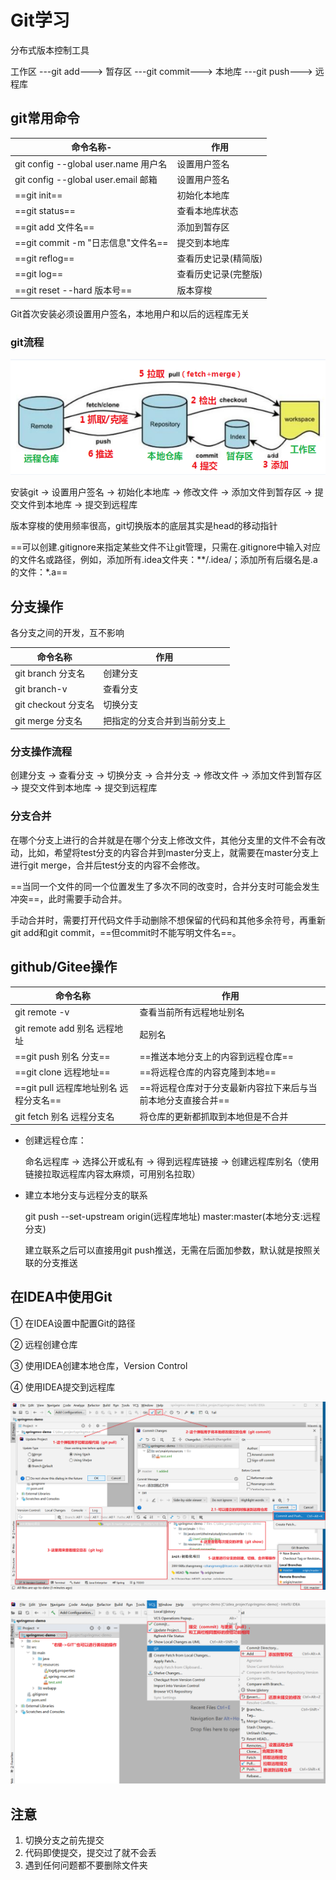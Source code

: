 # Git学习

分布式版本控制工具

工作区 ---git add---> 暂存区 ---git commit---> 本地库 ---git push---> 远程库

## git常用命令

| 命令名称-                            | 作用                 |
| ------------------------------------ | -------------------- |
| git config --global user.name 用户名 | 设置用户签名         |
| git config --global user.email 邮箱  | 设置用户签名         |
| ==git init==                         | 初始化本地库         |
| ==git status==                       | 查看本地库状态       |
| ==git add 文件名==                   | 添加到暂存区         |
| ==git commit -m "日志信息"文件名==   | 提交到本地库         |
| ==git reflog==                       | 查看历史记录(精简版) |
| ==git log==                          | 查看历史记录(完整版) |
| ==git reset --hard 版本号==          | 版本穿梭             |

Git首次安装必须设置用户签名，本地用户和以后的远程库无关

### git流程

![git流程](images\git流程.png)

安装git -> 设置用户签名 -> 初始化本地库 -> 修改文件 -> 添加文件到暂存区 -> 提交文件到本地库 -> 提交到远程库

版本穿梭的使用频率很高，git切换版本的底层其实是head的移动指针



==可以创建.gitignore来指定某些文件不让git管理，只需在.gitignore中输入对应的文件名或路径，例如，添加所有.idea文件夹：\*\*/.idea/；添加所有后缀名是.a的文件：\*.a==



## 分支操作

各分支之间的开发，互不影响

| 命令名称            | 作用                         |
| ------------------- | ---------------------------- |
| git branch 分支名   | 创建分支                     |
| git branch-v        | 查看分支                     |
| git checkout 分支名 | 切换分支                     |
| git merge 分支名    | 把指定的分支合并到当前分支上 |

### 分支操作流程

创建分支 -> 查看分支 -> 切换分支 -> 合并分支 -> 修改文件 -> 添加文件到暂存区 -> 提交文件到本地库 -> 提交到远程库

### 分支合并

在哪个分支上进行的合并就是在哪个分支上修改文件，其他分支里的文件不会有改动，比如，希望将test分支的内容合并到master分支上，就需要在master分支上进行git merge，合并后test分支的内容不会修改。

==当同一个文件的同一个位置发生了多次不同的改变时，合并分支时可能会发生冲突==，此时需要手动合并。

手动合并时，需要打开代码文件手动删除不想保留的代码和其他多余符号，再重新git add和git commit，==但commit时不能写明文件名==。



## github/Gitee操作

| 命令名称                               | 作用                                                         |
| -------------------------------------- | ------------------------------------------------------------ |
| git remote -v                          | 查看当前所有远程地址别名                                     |
| git remote add 别名 远程地址           | 起别名                                                       |
| ==git push 别名 分支==                 | ==推送本地分支上的内容到远程仓库==                           |
| ==git clone 远程地址==                 | ==将远程仓库的内容克隆到本地==                               |
| ==git pull 远程库地址别名 远程分支名== | ==将远程仓库对于分支最新内容拉下来后与当前本地分支直接合并== |
| git fetch 别名 远程分支名              | 将仓库的更新都抓取到本地但是不合并                           |

- 创建远程仓库：

  命名远程库 -> 选择公开或私有 -> 得到远程库链接 -> 创建远程库别名（使用链接拉取远程库内容太麻烦，可用别名拉取）

- 建立本地分支与远程分支的联系

  git push --set-upstream origin(远程库地址) master:master(本地分支:远程分支)

  建立联系之后可以直接用git push推送，无需在后面加参数，默认就是按照关联的分支推送



## 在IDEA中使用Git

① 在IDEA设置中配置Git的路径

② 远程创建仓库

③ 使用IDEA创建本地仓库，Version Control

④ 使用IDEA提交到远程库

![idea快速操作入口1](images\idea快速操作入口1.png)

![idea快速操作入口2](images\idea快速操作入口2.png)



## 注意

1. 切换分支之前先提交
2. 代码即使提交，提交过了就不会丢
3. 遇到任何问题都不要删除文件夹

